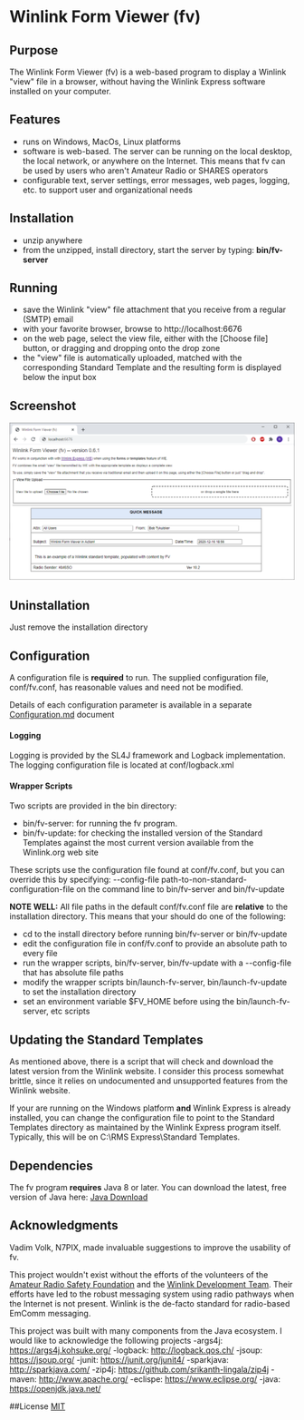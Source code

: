 # Winlink Form Viewer (fv)

## Purpose
The Winlink Form Viewer (fv) is a web-based program to display a Winlink "view" file in a browser, without having the Winlink Express software installed on your computer.


## Features
- runs on Windows, MacOs, Linux platforms
- software is web-based. The server can be running on the local desktop, the local network, or anywhere on the Internet. This means that fv can be used by users who aren't Amateur Radio or SHARES operators
- configurable text, server settings, error messages, web pages, logging, etc. to support user and organizational needs

## Installation
- unzip anywhere
- from the unzipped, install directory, start the server by typing: **bin/fv-server**

## Running
- save the Winlink "view" file attachment that you receive from a regular (SMTP) email
- with your favorite browser, browse to http://localhost:6676
- on the web page, select the view file, either with the [Choose file]  button, or dragging and dropping onto the drop zone 
- the "view" file is automatically uploaded, matched with the corresponding Standard Template and the resulting form is displayed below the input box


## Screenshot
![Screen Shot](https://raw.githubusercontent.com/RTykulsker/Winlink-Form-Viewer/main/fv.png  "Screen Shot")


## Uninstallation
Just remove the installation directory

## Configuration
A configuration file is **required** to run. The supplied configuration file, conf/fv.conf, has reasonable values and need not be modified.

Details of each configuration parameter is available in a separate [Configuration.md](Configuration.md)  document

#### Logging
Logging is provided by the SL4J framework and Logback implementation. The logging configuration file is located at conf/logback.xml

#### Wrapper Scripts
Two scripts are provided in the bin directory:
- bin/fv-server: for running the fv program.
- bin/fv-update: for checking the installed version of the Standard Templates against the most current version available from the Winlink.org web site

These scripts use the configuration file found at conf/fv.conf, but you can override this by specifying:
  --config-file path-to-non-standard-configuration-file on the command line to bin/fv-server and bin/fv-update

**NOTE WELL:** All file paths in the default conf/fv.conf file are **relative** to the installation directory. This means that your should do one of the following:
- cd to the install directory before running bin/fv-server or bin/fv-update
- edit the configuration file in conf/fv.conf to provide an absolute path to every file
- run the wrapper scripts, bin/fv-server, bin/fv-update with a --config-file that has absolute file paths
- modify the wrapper scripts bin/launch-fv-server, bin/launch-fv-update to set the installation directory
- set an environment variable $FV_HOME before using the bin/launch-fv-server, etc scripts

## Updating the Standard Templates
As mentioned above, there is a script that will check and download the latest version from the Winlink website. I consider this process somewhat brittle, since it relies on undocumented and unsupported features from the Winlink website.

If your are running on the Windows platform **and** Winlink Express is already installed, you can change the configuration file to point to the Standard Templates directory as maintained by the Winlink Express program itself. Typically, this will be on C:\RMS Express\Standard Templates. 

## Dependencies
The fv program **requires** Java 8 or later. You can download the latest, free version of Java here: [Java Download](https://jdk.java.net/15/) 

## Acknowledgments
Vadim Volk, N7PIX, made invaluable suggestions to improve the usability of fv.

This project wouldn't exist without the efforts of the volunteers of the [Amateur Radio Safety Foundation](https://www.arsfi.org/) and the [Winlink Development Team](https://winlink.org/). Their efforts have led to the robust messaging system using radio pathways when the Internet is not present. Winlink is the de-facto standard for radio-based EmComm messaging.

This project was built with many components from the Java ecosystem. I would like to acknowledge the following projects
-args4j: https://args4j.kohsuke.org/
-logback: http://logback.qos.ch/
-jsoup: https://jsoup.org/
-junit: https://junit.org/junit4/
-sparkjava: http://sparkjava.com/
-zip4j: https://github.com/srikanth-lingala/zip4j
-maven: http://www.apache.org/
-eclispe: https://www.eclipse.org/
-java: https://openjdk.java.net/

##License
[MIT](https://opensource.org/licenses/MIT) 
